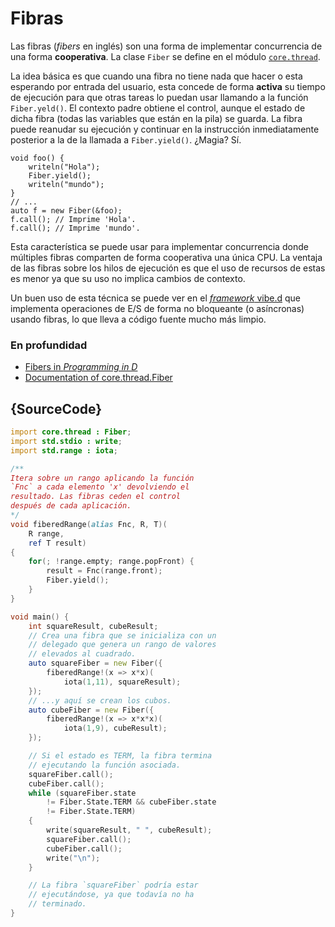 # Fibras

Las fibras (*fibers* en inglés) son una forma de implementar concurrencia de
una forma **cooperativa**. La clase `Fiber` se define en el módulo
[`core.thread`](https://dlang.org/phobos/core_thread.html).

La idea básica es que cuando una fibra no tiene nada que hacer o esta esperando
por entrada del usuario, esta concede de forma **activa** su tiempo de ejecución
para que otras tareas lo puedan usar llamando a la función `Fiber.yeld()`.
El contexto padre obtiene el control, aunque el estado de dicha fibra (todas
las variables que están en la pila) se guarda. La fibra puede reanudar su
ejecución y continuar en la instrucción inmediatamente posterior a la de la
llamada a `Fiber.yield()`. ¿Magia? Sí.

    void foo() {
        writeln("Hola");
        Fiber.yield();
        writeln("mundo");
    }
    // ...
    auto f = new Fiber(&foo);
    f.call(); // Imprime 'Hola'.
    f.call(); // Imprime 'mundo'.

Esta característica se puede usar para implementar concurrencia donde múltiples
fibras comparten de forma cooperativa una única CPU. La ventaja de las fibras
sobre los hilos de ejecución es que el uso de recursos de estas es menor ya
que su uso no implica cambios de contexto.

Un buen uso de esta técnica se puede ver en el [*framework* vibe.d](http://vibed.org)
que implementa operaciones de E/S de forma no bloqueante (o asíncronas) usando
fibras, lo que lleva a código fuente mucho más limpio.

### En profundidad

- [Fibers in _Programming in D_](http://ddili.org/ders/d.en/fibers.html)
- [Documentation of core.thread.Fiber](https://dlang.org/library/core/thread/fiber.html)

## {SourceCode}

```d
import core.thread : Fiber;
import std.stdio : write;
import std.range : iota;

/**
Itera sobre un rango aplicando la función
`Fnc` a cada elemento 'x' devolviendo el
resultado. Las fibras ceden el control
después de cada aplicación.
*/
void fiberedRange(alias Fnc, R, T)(
    R range,
    ref T result)
{
    for(; !range.empty; range.popFront) {
        result = Fnc(range.front);
        Fiber.yield();
    }
}

void main() {
    int squareResult, cubeResult;
    // Crea una fibra que se inicializa con un
    // delegado que genera un rango de valores
    // elevados al cuadrado.
    auto squareFiber = new Fiber({
        fiberedRange!(x => x*x)(
            iota(1,11), squareResult);
    });
    // ...y aquí se crean los cubos.
    auto cubeFiber = new Fiber({
        fiberedRange!(x => x*x*x)(
            iota(1,9), cubeResult);
    });

    // Si el estado es TERM, la fibra termina
    // ejecutando la función asociada.
    squareFiber.call();
    cubeFiber.call();
    while (squareFiber.state
        != Fiber.State.TERM && cubeFiber.state
        != Fiber.State.TERM)
    {
        write(squareResult, " ", cubeResult);
        squareFiber.call();
        cubeFiber.call();
        write("\n");
    }

    // La fibra `squareFiber` podría estar
    // ejecutándose, ya que todavía no ha
    // terminado.
}
```
